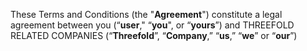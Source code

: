 These Terms and Conditions (the "**Agreement**") constitute a legal agreement between you (“**user**," “**you**", or “**yours**”) and THREEFOLD RELATED COMPANIES  (“**Threefold**”, “**Company**,” “**us**,” “**we**” or “**our**”)